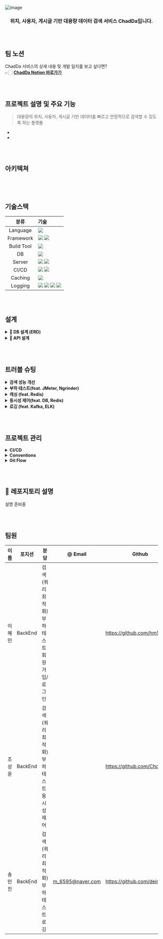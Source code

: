 ![image](https://user-images.githubusercontent.com/100582309/197399779-697672ed-0bdf-4b94-9211-a988991e5e85.png)

<h3 align="center"> 위치, 사용자, 게시글 기반 대용량 데이터 검색 서비스 ChadDa입니다. </h2>

<br><br>

## 팀 노션
ChadDa 서비스의 상세 내용 및 개발 일지를 보고 싶다면?<br>
👉🏻 **[ChadDa Notion 바로가기]()**

<br><br>

## 프로젝트 설명 및 주요 기능
> 대용량의 위치, 사용자, 게시글 기반 데이터를 빠르고 안정적으로 검색할 수 있도록 하는 플랫폼
- 
- 

<br><br>


## 아키텍쳐
<img src="">

<br><br>

## 기술스택
|분류|기술|
| :-: |:- |
|Language|<img src="https://img.shields.io/badge/JAVA-007396?style=for-the-badge&logo=java&logoColor=white">|
|Framework|<img src="https://img.shields.io/badge/Spring-6DB33F?style=for-the-badge&logo=Spring&logoColor=white"> <img src="https://img.shields.io/badge/Springboot-6DB33F?style=for-the-badge&logo=Springboot&logoColor=white">|
|Build Tool|<img src="https://img.shields.io/badge/gradle-02303A?style=for-the-badge&logo=gradle&logoColor=white">|
|DB|<img src="https://img.shields.io/badge/MySQL-4479A1?style=for-the-badge&logo=MySQL&logoColor=white">|
|Server|<img src="https://img.shields.io/badge/aws-232F3E?style=for-the-badge&logo=AmazonAWS&logoColor=white"> <img src="https://img.shields.io/badge/Amazon S3-569A31?style=for-the-badge&logo=Amazon S3&logoColor=white">|
|CI/CD|<img src="https://img.shields.io/badge/GitHub Actions-2088FF?style=for-the-badge&logo=GitHub Actions&logoColor=white"> <img src="https://img.shields.io/badge/codedeploy-00A6E4?style=for-the-badge&logo=Amazon%20AWS&logoColor=white">|
|Caching|<img src="https://img.shields.io/badge/redis-B71C1C?style=for-the-badge&logo=redis&logoColor=white">|
|Logging|<img src="https://img.shields.io/badge/kafka-3498DB?style=for-the-badge&logo=apachekafka&logoColor=white"> <img src="https://img.shields.io/badge/elasticsearch-E5A505?style=for-the-badge&logo=elasticsearch&logoColor=white"> <img src="https://img.shields.io/badge/logstash-1ABC9C?style=for-the-badge&logo=logstash&logoColor=white&textColor=white"> <img src="https://img.shields.io/badge/kibana-6DB33F?style=for-the-badge&logo=kibana&logoColor=white">|


<br><br>


## 설계
<details>
    <summary> <b>📕 DB 설계 (ERD)</b> </summary>
        <img src="">
</details>
<details>
    <summary> <b>📝 API 설계</b> </summary>
        <img src=""> 
</details>

<br><br>


## 트러블 슈팅
<details>
    <summary> <b>검색 성능 개선</b> </summary>
    sth
</details>
<details>
    <summary> <b>부하 테스트(feat. JMeter, Ngrinder)</b> </summary>
    sth
</details>
<details>
    <summary> <b>캐싱 (feat. Redis)</b> </summary>
    sth
</details>
<details>
    <summary> <b>동시성 제어(feat. DB, Redis)</b> </summary>
    sth
</details>
<details>
    <summary> <b>로깅 (feat. Kafka, ELK)</b> </summary>
    sth
</details>

<br><br>

## 프로젝트 관리
<details>
    <summary> <b>CI/CD</b> </summary>
    sth
</details>
<details>
    <summary> <b>Conventions</b> </summary>
    sth
</details>
<details>
    <summary> <b>Git Flow</b> </summary>
    sth
</details>

<br><br>


## 💭 레포지토리 설명
설명 준비중

<br><br>

## 팀원

|이름|포지션|분담|@ Email|Github|
|------|------|------|------|------|
|이혜민|BackEnd|검색(쿼리 최적화)<br>부하 테스트<br>회원가입/로그인<br/>||https://github.com/hm5938|
|조성윤|BackEnd|검색(쿼리 최적화)<br>부하 테스트<br>동시성 제어||https://github.com/Cho-El|
|송민진|BackEnd|검색(쿼리 최적화)<br>부하 테스트<br>로깅|m_6595@naver.com|https://github.com/deingvelop|

